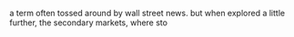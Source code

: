 a term often tossed around by wall street news. but when explored a little further, the secondary markets, where sto
